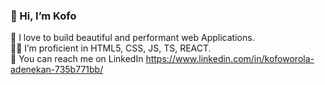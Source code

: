 ### 👋 Hi, I’m Kofo
👀 I love to build beautiful and performant web Applications. <br />
:woman_technologist: I’m proficient in HTML5, CSS, JS, TS, REACT. <br />
:speech_balloon: You can reach me on LinkedIn https://www.linkedin.com/in/kofoworola-adenekan-735b771bb/ <br />
